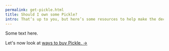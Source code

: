 ```yaml
---
permalink: get-pickle.html
title: Should I own some Pickle?
intro: That’s up to you, but here’s some resources to help make the decision and pick up some PICKLE if you choose!
---
```


Some text here.

Let's now look at [ways to buy Pickle. →](/how-do-i-buy-Pickle.html)